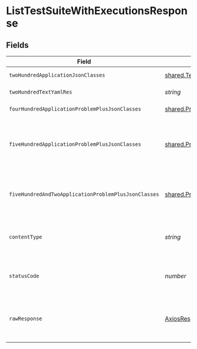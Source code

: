 # ListTestSuiteWithExecutionsResponse


## Fields

| Field                                                                                                 | Type                                                                                                  | Required                                                                                              | Description                                                                                           |
| ----------------------------------------------------------------------------------------------------- | ----------------------------------------------------------------------------------------------------- | ----------------------------------------------------------------------------------------------------- | ----------------------------------------------------------------------------------------------------- |
| `twoHundredApplicationJsonClasses`                                                                    | [shared.TestSuiteWithExecutionSummary](../../../sdk/models/shared/testsuitewithexecutionsummary.md)[] | :heavy_minus_sign:                                                                                    | successful operation                                                                                  |
| `twoHundredTextYamlRes`                                                                               | *string*                                                                                              | :heavy_minus_sign:                                                                                    | successful operation                                                                                  |
| `fourHundredApplicationProblemPlusJsonClasses`                                                        | [shared.Problem](../../../sdk/models/shared/problem.md)[]                                             | :heavy_minus_sign:                                                                                    | problem with input                                                                                    |
| `fiveHundredApplicationProblemPlusJsonClasses`                                                        | [shared.Problem](../../../sdk/models/shared/problem.md)[]                                             | :heavy_minus_sign:                                                                                    | problem with getting test suite with executions from storage                                          |
| `fiveHundredAndTwoApplicationProblemPlusJsonClasses`                                                  | [shared.Problem](../../../sdk/models/shared/problem.md)[]                                             | :heavy_minus_sign:                                                                                    | problem with getting test suite from Kubernetes clusteer                                              |
| `contentType`                                                                                         | *string*                                                                                              | :heavy_check_mark:                                                                                    | HTTP response content type for this operation                                                         |
| `statusCode`                                                                                          | *number*                                                                                              | :heavy_check_mark:                                                                                    | HTTP response status code for this operation                                                          |
| `rawResponse`                                                                                         | [AxiosResponse](https://axios-http.com/docs/res_schema)                                               | :heavy_minus_sign:                                                                                    | Raw HTTP response; suitable for custom response parsing                                               |
